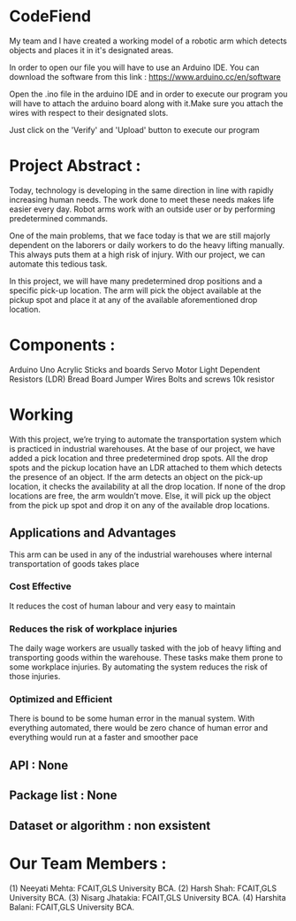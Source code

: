 # CodeFiend
My team and I have created a working model of a robotic arm which detects objects and places it in it's designated areas.

In order to open our file you will have to use an Arduino IDE.
You can download the software from this link : https://www.arduino.cc/en/software

Open the .ino file in the arduino IDE and in order to execute our program you will have to attach the arduino board along with it.Make sure you attach the wires with respect to their designated slots.

Just click on the 'Verify' and 'Upload' button to execute our program


# Project Abstract :

Today, technology is developing in the same direction in line with rapidly increasing human needs. The work done to meet these needs makes life easier every day. Robot arms work with an outside user or by performing predetermined commands.

One of the main problems, that we face today is that we are still majorly dependent on the laborers or daily workers to do the heavy lifting manually. This always puts them at a high risk of injury. With our project, we can automate this tedious task.

In this project, we will have many predetermined drop positions and a specific pick-up location. The arm will pick the object available at the pickup spot and place it at any of the available aforementioned drop location.


# Components :
Arduino Uno
Acrylic Sticks and boards
Servo Motor
Light Dependent Resistors (LDR)
Bread Board
Jumper Wires
Bolts and screws 
10k resistor

# Working
With this project, we’re trying to automate the transportation system which is practiced in industrial warehouses. 
At the base of our project, we have added a pick location and three predetermined drop spots. All the drop spots and the pickup location have an LDR attached to them which detects the presence of an object. If the arm detects an object on the pick-up location, it checks the availability at all the drop location. If none of the drop locations are free, the arm wouldn’t move. Else, it will pick up the object from the pick up spot and drop it on any of the available drop locations.

## Applications and Advantages
This arm can be used in any of the industrial warehouses where internal transportation of goods takes place

### Cost Effective 
It reduces the cost of human labour and very easy to maintain

### Reduces the risk of workplace injuries 
The daily wage workers are usually tasked with the job of heavy lifting and transporting goods within the warehouse. These tasks make them prone to some workplace injuries. By automating the system reduces the risk of those injuries.

### Optimized and Efficient
There is bound to be some human error in the manual system. With everything automated, there would be zero chance of human error and everything would run at a faster and smoother pace




 ## API : None
 ## Package list : None
 ## Dataset or algorithm : non exsistent

# Our Team Members : 
(1) Neeyati Mehta: FCAIT,GLS University BCA.
(2) Harsh Shah: FCAIT,GLS University BCA.
(3) Nisarg Jhatakia: FCAIT,GLS University BCA.
(4) Harshita Balani: FCAIT,GLS University BCA.

